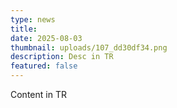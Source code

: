 ```yaml
---
type: news
title: 
date: 2025-08-03
thumbnail: uploads/107_dd30df34.png
description: Desc in TR
featured: false
---
```


Content in TR